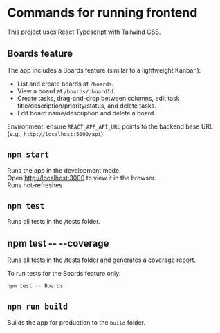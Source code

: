 # Commands for running frontend

This project uses React Typescript with Tailwind CSS.

## Boards feature

The app includes a Boards feature (similar to a lightweight Kanban):

- List and create boards at `/boards`.
- View a board at `/boards/:boardId`.
- Create tasks, drag-and-drop between columns, edit task title/description/priority/status, and delete tasks.
- Edit board name/description and delete a board.

Environment: ensure `REACT_APP_API_URL` points to the backend base URL (e.g., `http://localhost:5000/api`).

## `npm start`

Runs the app in the development mode.\
Open [http://localhost:3000](http://localhost:3000) to view it in the browser.\
Runs hot-refreshes

## `npm test`

Runs all tests in the /tests folder.

## npm test -- --coverage

Runs all tests in the /tests folder and generates a coverage report.

To run tests for the Boards feature only:

```bash
npm test -- Boards
```

## `npm run build`

Builds the app for production to the `build` folder.
